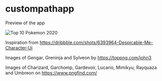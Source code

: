 # custompathapp

Preview of the app

![Top 10 Pokemon 2020](https://user-images.githubusercontent.com/19952341/108802159-9cef3080-7565-11eb-8874-e254f277b8a9.gif)






Inspiration from https://dribbble.com/shots/6393964-Despicable-Me-Character-Ui

Images of Gengar, Greninja and Sylveon by https://toppng.com/john3

Images of Charizard, Garchomp, Gardevoir, Lucario, Mimikyu, Rayquaza and Umbreon on https://www.pngfind.com/
